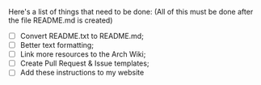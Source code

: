 Here's a list of things that need to be done:
(All of this must be done after the file README.md is created)

- [ ] Convert README.txt to README.md;
- [ ] Better text formatting;
- [ ] Link more resources to the Arch Wiki;
- [ ] Create Pull Request & Issue templates;
- [ ] Add these instructions to my website
